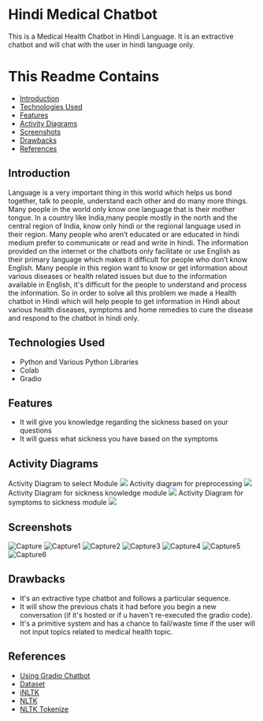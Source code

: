 # Hindi Medical Chatbot
This is a Medical Health Chatbot in Hindi Language. It is an extractive chatbot and will chat with the user in hindi language only.

# This Readme Contains
* [Introduction](#introduction)
* [Technologies Used](#technologies-used)
* [Features](#features)
* [Activity Diagrams](#activity-diagrams)
* [Screenshots](#screenshots)
* [Drawbacks](#drawbacks)
* [References](#references)

## Introduction

Language is a very important thing in this world which helps us bond together, talk to people, understand each other and do many more things. Many people in the world only know one language that is their mother tongue. In a country like India,many people mostly in the north and the central region of India, know only hindi or the regional language used in their region. Many people who aren’t educated or are educated in hindi medium prefer to communicate or read and write in hindi. The information provided on the internet or the chatbots only facilitate or use English as their primary language which makes it difficult for people who don’t know English. Many people in this region want to know or get information about various diseases or health related issues but due to the information available in English, it's difficult for the people to understand and process the information. So in order to solve all this problem we made a Health chatbot in Hindi which will help people to get information in Hindi about various health diseases, symptoms and home remedies to cure the disease and respond to the chatbot in hindi only.

## Technologies Used
- Python and Various Python Libraries
- Colab
- Gradio

## Features
- It will give you knowledge regarding the sickness based on your questions
- It will guess what sickness you have based on the symptoms 

## Activity Diagrams
Activity Diagram to select Module
![](diagrams/selectingmod.png)
Activity diagram for preprocessing
![](diagrams/preprocess.png)
Activity Diagram for sickness knowledge module
![](diagrams/sickknowledge.png)
Activity Diagram for symptoms to sickness module
![](diagrams/symptosick.png)

## Screenshots

![Capture](https://user-images.githubusercontent.com/71319075/199654603-c18349a0-777d-4d9d-a996-81c8c4360077.PNG)
![Capture1](https://user-images.githubusercontent.com/71319075/199654619-3463aa12-a000-431f-af89-39cbc96412b3.PNG)
![Capture2](https://user-images.githubusercontent.com/71319075/199654638-f552f6aa-6792-47d3-b2c9-ced2b9fc3948.PNG)
![Capture3](https://user-images.githubusercontent.com/71319075/199654648-2fe7830e-0121-43e4-a60b-3e1dc76911a5.PNG)
![Capture4](https://user-images.githubusercontent.com/71319075/199654654-27035409-51b5-4443-9f80-a454e88f9a41.PNG)
![Capture5](https://user-images.githubusercontent.com/71319075/199654669-a175137f-23e2-4f67-be9d-450b144413c1.PNG)
![Capture6](https://user-images.githubusercontent.com/71319075/199654562-27ec9bb6-b27b-426b-bca1-843be3feb361.PNG)

## Drawbacks
* It's an extractive type chatbot and follows a particular sequence.
* It will show the previous chats it had before you begin a new conversation (if it's hosted or if u haven't re-executed the gradio code).
* It's a primitive system and has a chance to fail/waste time if the user will not input topics related to medical health topic.

## References
* <a href='https://gradio.app/creating_a_chatbot/'>Using Gradio Chatbot</a>
* <a href='https://www.kaggle.com/datasets/aijain/hindi-health-dataset?select=Hindi+Health+Data.txt'>Dataset</a>
* <a href='https://inltk.readthedocs.io/en/latest/api_docs.html'>iNLTK</a>
* <a href='https://www.nltk.org/'>NLTK</a>
* <a href='https://www.nltk.org/api/nltk.tokenize.html'>NLTK Tokenize</a>